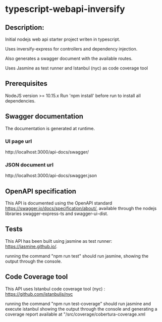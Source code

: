 # typescript-webapi-inversify

## Description:
Initial nodejs web api starter project writen in typescript.

Uses inversify-express for controllers and dependency injection.

Also generates a swagger document with the available routes.

Uses Jasmine as test runner and Istanbul (nyc) as code coverage tool

## Prerequisites
NodeJS version >= 10.15.x
Run 'npm install' before run to install all dependencies.

## Swagger documentation
The documentation is generated at runtime.

### UI page url
http://localhost:3000/api-docs/swagger/

### JSON document url
http://localhost:3000/api-docs/swagger.json

## OpenAPI specification
This API is documented using the OpenAPI standard https://swagger.io/docs/specification/about/, available through the nodejs libraries swagger-express-ts and swagger-ui-dist.

## Tests
This API has been built using jasmine as test runner: https://jasmine.github.io/. 

running the command "npm run test" should run jasmine, showing the output through the console.


## Code Coverage tool
This API uses Istanbul code coverage tool (nyc) : https://github.com/istanbuljs/nyc

running the command "npm run test-coverage" should run jasmine and execute istanbul showing the output through the console and generating a coverage report available at "/src/coverage/cobertura-coverage.xml

